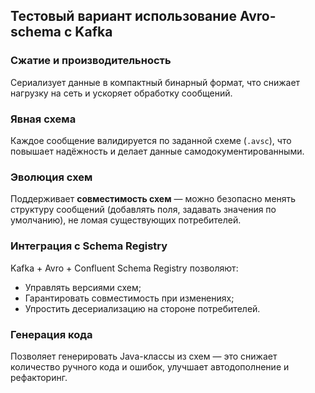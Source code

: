 ## Тестовый вариант использование Avro-schema с Kafka 

###  Сжатие и производительность
Сериализует данные в компактный бинарный формат, что снижает нагрузку на сеть и ускоряет обработку сообщений.

###  Явная схема
Каждое сообщение валидируется по заданной схеме (`.avsc`), что повышает надёжность и делает данные самодокументированными.

###  Эволюция схем
Поддерживает **совместимость схем** — можно безопасно менять структуру сообщений (добавлять поля, задавать значения по умолчанию), не ломая существующих потребителей.

###  Интеграция с Schema Registry
Kafka + Avro + Confluent Schema Registry позволяют:
- Управлять версиями схем;
- Гарантировать совместимость при изменениях;
- Упростить десериализацию на стороне потребителей.

###  Генерация кода
Позволяет генерировать Java-классы из схем — это снижает количество ручного кода и ошибок, улучшает автодополнение и рефакторинг.
